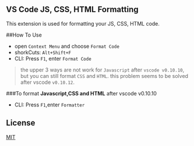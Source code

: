 ## VS Code JS, CSS, HTML Formatting

This extension is used for formatting your JS, CSS, HTML code.

##How To Use

*  open `Context Menu` and choose `Format Code`
*  shorkCuts: `Alt+Shift+F`
*  CLI: Press `F1`, enter `Format Code`

>the upper 3 ways are not work for `Javascript` after `vscode v0.10.10`, but you can still format `CSS` and `HTML`.
this problem seems to be solved after vscode `v0.10.12`.

###To format **Javascript,CSS and HTML** after vscode v0.10.10
*  CLI: Press `F1`,enter `Formatter`


## License
[MIT](LICENSE)
